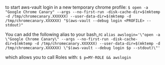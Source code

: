 to start aws-vault login in a new temporary chrome profile:
` $ open -a "Google Chrome Canary" --args --no-first-run -disk-cache-dir=$(mktemp -d /tmp/chromecanary.XXXXXX) --user-data-dir=$(mktemp -d /tmp/chromecanary.XXXXXX) "$(aws-vault --debug login <PROFILE> --stdout)" `


You can add the following alias to your bash_rc
` alias awslogin='\"open -a \"Google Chrome Canary\" --args --no-first-run -disk-cache-dir=$(mktemp -d /tmp/chromecanary.XXXXXX) --user-data-dir=$(mktemp -d /tmp/chromecanary.XXXXXX) \"$(aws-vault --debug login $p --stdout)\"' `

which allows you to call Roles with:
`$ p=MY-ROLE && awslogin`
